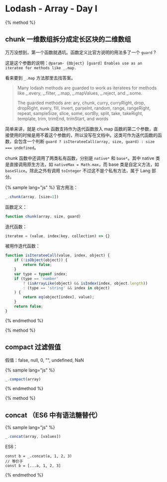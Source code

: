 # Lodash - Array - Day I

{% method %}
## chunk 一维数组拆分成定长区块的二维数组

万万没想到，第一个函数就遇坑。函数定义比官方说明的用法多了一个 `guard` ?

这是这个参数的说明：`@param- {Object} [guard] Enables use as an iteratee for methods like _.map.`

看来要到 `_.map` 方法那里去找答案。

> Many lodash methods are guarded to work as iteratees for methods like _.every, _.filter, _.map, _.mapValues, _.reject, and _.some.
>
> The guarded methods are:
ary, chunk, curry, curryRight, drop, dropRight, every, fill, invert, parseInt, random, range, rangeRight, repeat, sampleSize, slice, some, sortBy, split, take, takeRight, template, trim, trimEnd, trimStart, and words

简单来讲，就是 chunk 函数支持作为迭代函数放入 map 函数的第二个参数，直接使用的时候是用不着这个参数的，所以没写在文档中。这类可作为迭代函数的函数，会包含一个判断 `guard ? isIterateeCall(array, size, guard) : size === undefined`。

chunk 函数中还调用了两类私有函数，分别是 `native*` 和 `base*`。其中 native 类是直接调用原生方法，如 `nativeMax = Math.max`，而 base 类是自定义方法，如 `baseSlice`。除此之外有调用 `toInteger` 不过这不是个私有方法，属于 Lang 部分。

{% sample lang="js" %}
官方用法：
```js
_.chunk(array, [size=1])
```
函数定义：
```js
function chunk(array, size, guard)
```
迭代函数：
```js
iteratee = (value, index|key, collection) => {}
```
被用作迭代函数：
```js
function isIterateeCall(value, index, object) {
    if (!isObject(object)) {
        return false;
    }
    var type = typeof index;
    if (type == 'number'
        ? (isArrayLike(object) && isIndex(index, object.length))
        : (type == 'string' && index in object)
    ) {
        return eq(object[index], value);
    }
    return false;
}
```
{% endmethod %}

{% method %}
## compact 过滤假值

假值：false, null, 0, "", undefined, NaN

{% sample lang="js" %}
```js
_.compact(array)
```
{% endmethod %}

{% method %}
## concat （ES6 中有语法糖替代）

{% sample lang="js" %}
```js
_.concat(array, [values])
```
ES6：
```
const b = _.concat(a, 1, 2, 3)
// 等价于
const b = [...a, 1, 2, 3]
```
{% endmethod %}
